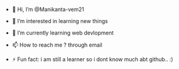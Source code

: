 - 👋 Hi, I’m @Manikanta-vem21
- 👀 I’m interested in learning new things
- 🌱 I’m currently learning  web devlopment

- 📫 How to reach me ? through email

- ⚡ Fun fact: i am still a learner so i dont know much abt github..  :)

<!---
Manikanta-vem21/Manikanta-vem21 is a ✨ special ✨ repository because its `README.md` (this file) appears on your GitHub profile.
You can click the Preview link to take a look at your changes.
--->

